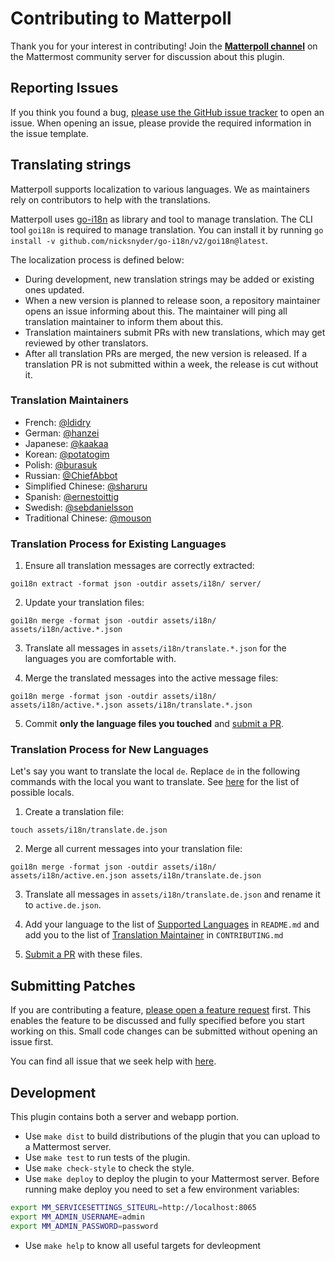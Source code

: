 # Contributing to Matterpoll

Thank you for your interest in contributing! Join the [**Matterpoll channel**](https://community.mattermost.com/core/channels/matterpoll) on the Mattermost community server for discussion about this plugin.


## Reporting Issues

If you think you found a bug, [please use the GitHub issue tracker](https://github.com/matterpoll/matterpoll/issues/new?template=bug_report.md) to open an issue. When opening an issue, please provide the required information in the issue template.


## Translating strings

Matterpoll supports localization to various languages. We as maintainers rely on contributors to help with the translations.

Matterpoll uses [go-i18n](https://github.com/nicksnyder/go-i18n) as library and tool to manage translation. The CLI tool `goi18n` is required to manage translation. You can install it by running `go install -v github.com/nicksnyder/go-i18n/v2/goi18n@latest`.

The localization process is defined below:
- During development, new translation strings may be added or existing ones updated.
- When a new version is planned to release soon, a repository maintainer opens an issue informing about this. The maintainer will ping all translation maintainer to inform them about this.
- Translation maintainers submit PRs with new translations, which may get reviewed by other translators.
- After all translation PRs are merged, the new version is released. If a translation PR is not submitted within a week, the release is cut without it.

### Translation Maintainers

- French: [@ldidry](https://github.com/ldidry)
- German: [@hanzei](https://github.com/hanzei)
- Japanese: [@kaakaa](https://github.com/kaakaa)
- Korean: [@potatogim](https://github.com/potatogim)
- Polish: [@burasuk](https://github.com/burasuk)
- Russian: [@ChiefAbbot](https://github.com/ChiefAbbot)
- Simplified Chinese: [@sharuru](https://github.com/sharuru)
- Spanish: [@ernestoittig](https://github.com/ernestoittig)
- Swedish: [@sebdanielsson](https://github.com/sebdanielsson)
- Traditional Chinese: [@mouson](https://github.com/mouson)

### Translation Process for Existing Languages

1. Ensure all translation messages are correctly extracted:

`goi18n extract -format json -outdir assets/i18n/ server/`

2. Update your translation files:

`goi18n merge -format json -outdir assets/i18n/ assets/i18n/active.*.json`

3. Translate all messages in `assets/i18n/translate.*.json` for the languages you are comfortable with.

4. Merge the translated messages into the active message files:

`goi18n merge -format json -outdir assets/i18n/ assets/i18n/active.*.json assets/i18n/translate.*.json`

5. Commit **only the language files you touched** and [submit a PR](https://github.com/matterpoll/matterpoll/compare).

### Translation Process for New Languages

Let's say you want to translate the local `de`. Replace `de` in the following commands with the local you want to translate. See [here](https://github.com/mattermost/mattermost-server/tree/master/i18n) for the list of possible locals.

1. Create a translation file:

`touch assets/i18n/translate.de.json`

2. Merge all current messages into your translation file:

`goi18n merge -format json -outdir assets/i18n/ assets/i18n/active.en.json assets/i18n/translate.de.json`

3. Translate all messages in `assets/i18n/translate.de.json` and rename it to `active.de.json`.

4. Add your language to the list of [Supported Languages](https://github.com/matterpoll/matterpoll#localization) in `README.md` and add you to the list of [Translation Maintainer](#translation-maintainers) in `CONTRIBUTING.md`

5. [Submit a PR](https://github.com/matterpoll/matterpoll/compare) with these files.


## Submitting Patches

If you are contributing a feature, [please open a feature request](https://github.com/matterpoll/matterpoll/issues/new?template=feature_request.md) first. This enables the feature to be discussed and fully specified before you start working on this. Small code changes can be submitted without opening an issue first.

You can find all issue that we seek help with [here](https://github.com/matterpoll/matterpoll/issues?q=is%3Aissue+is%3Aopen+sort%3Aupdated-desc+label%3A%22Help+Wanted%22).

## Development

This plugin contains both a server and webapp portion.

* Use `make dist` to build distributions of the plugin that you can upload to a Mattermost server.
* Use `make test` to run tests of the plugin.
* Use `make check-style` to check the style.
* Use `make deploy` to deploy the plugin to your Mattermost server. Before running make deploy you need to set a few environment variables:

```sh
export MM_SERVICESETTINGS_SITEURL=http://localhost:8065
export MM_ADMIN_USERNAME=admin
export MM_ADMIN_PASSWORD=password
```

* Use `make help` to know all useful targets for devleopment
